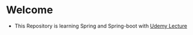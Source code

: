 # Welcome

* This Repository is learning Spring and Spring-boot with [Udemy Lecture](https://www.udemy.com/course/spring-boot-and-spring-framework-korean/)


